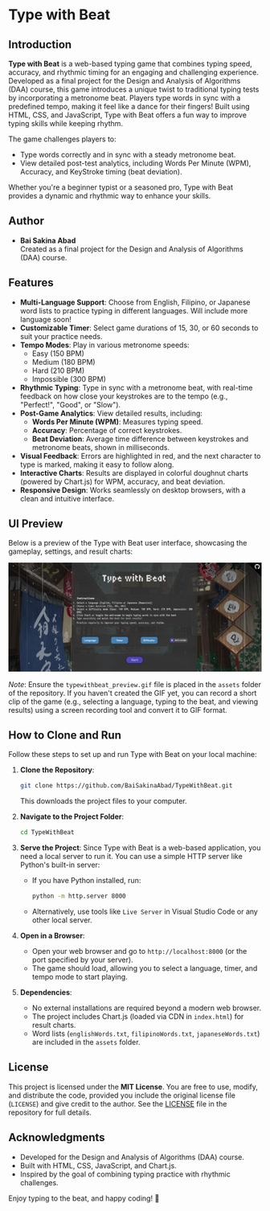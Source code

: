 # Type with Beat

## Introduction
**Type with Beat** is a web-based typing game that combines typing speed, accuracy, and rhythmic timing for an engaging and challenging experience. Developed as a final project for the Design and Analysis of Algorithms (DAA) course, this game introduces a unique twist to traditional typing tests by incorporating a metronome beat. Players type words in sync with a predefined tempo, making it feel like a dance for their fingers! Built using HTML, CSS, and JavaScript, Type with Beat offers a fun way to improve typing skills while keeping rhythm.

The game challenges players to:
- Type words correctly and in sync with a steady metronome beat.
- View detailed post-test analytics, including Words Per Minute (WPM), Accuracy, and KeyStroke timing (beat deviation).

Whether you're a beginner typist or a seasoned pro, Type with Beat provides a dynamic and rhythmic way to enhance your skills.

## Author
- **Bai Sakina Abad**  
  Created as a final project for the Design and Analysis of Algorithms (DAA) course.

## Features
- **Multi-Language Support**: Choose from English, Filipino, or Japanese word lists to practice typing in different languages. Will include more language soon!
- **Customizable Timer**: Select game durations of 15, 30, or 60 seconds to suit your practice needs.
- **Tempo Modes**: Play in various metronome speeds:
  - Easy (150 BPM)
  - Medium (180 BPM)
  - Hard (210 BPM)
  - Impossible (300 BPM)
- **Rhythmic Typing**: Type in sync with a metronome beat, with real-time feedback on how close your keystrokes are to the tempo (e.g., "Perfect!", "Good", or "Slow").
- **Post-Game Analytics**: View detailed results, including:
  - **Words Per Minute (WPM)**: Measures typing speed.
  - **Accuracy**: Percentage of correct keystrokes.
  - **Beat Deviation**: Average time difference between keystrokes and metronome beats, shown in milliseconds.
- **Visual Feedback**: Errors are highlighted in red, and the next character to type is marked, making it easy to follow along.
- **Interactive Charts**: Results are displayed in colorful doughnut charts (powered by Chart.js) for WPM, accuracy, and beat deviation.
- **Responsive Design**: Works seamlessly on desktop browsers, with a clean and intuitive interface.

## UI Preview
Below is a preview of the Type with Beat user interface, showcasing the gameplay, settings, and result charts:

![Type with Beat Gameplay](https://github.com/BaiSakinaAbad/TypeWithBeat/blob/main/assets/welcomUI.png?raw=true)

*Note*: Ensure the `typewithbeat_preview.gif` file is placed in the `assets` folder of the repository. If you haven't created the GIF yet, you can record a short clip of the game (e.g., selecting a language, typing to the beat, and viewing results) using a screen recording tool and convert it to GIF format.

## How to Clone and Run
Follow these steps to set up and run Type with Beat on your local machine:

1. **Clone the Repository**:
   ```bash
   git clone https://github.com/BaiSakinaAbad/TypeWithBeat.git
   ```
   This downloads the project files to your computer.

2. **Navigate to the Project Folder**:
   ```bash
   cd TypeWithBeat
   ```

3. **Serve the Project**:
   Since Type with Beat is a web-based application, you need a local server to run it. You can use a simple HTTP server like Python's built-in server:
   - If you have Python installed, run:
     ```bash
     python -m http.server 8000
     ```
   - Alternatively, use tools like `Live Server` in Visual Studio Code or any other local server.

4. **Open in a Browser**:
   - Open your web browser and go to `http://localhost:8000` (or the port specified by your server).
   - The game should load, allowing you to select a language, timer, and tempo mode to start playing.

5. **Dependencies**:
   - No external installations are required beyond a modern web browser.
   - The project includes Chart.js (loaded via CDN in `index.html`) for result charts.
   - Word lists (`englishWords.txt`, `filipinoWords.txt`, `japaneseWords.txt`) are included in the `assets` folder.

## License
This project is licensed under the **MIT License**. You are free to use, modify, and distribute the code, provided you include the original license file (`LICENSE`) and give credit to the author. See the [LICENSE](LICENSE) file in the repository for full details.

## Acknowledgments
- Developed for the Design and Analysis of Algorithms (DAA) course.
- Built with HTML, CSS, JavaScript, and Chart.js.
- Inspired by the goal of combining typing practice with rhythmic challenges.

Enjoy typing to the beat, and happy coding! 🎵